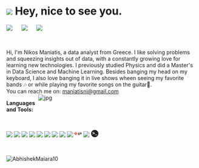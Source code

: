 <h1><img src="https://slackmojis.com/emojis/7421-typingcat/download" width="30"/> Hey, nice to see you.</h1>

<p align="left">
<a href="https://www.linkedin.com/in/nikos-maniatis-47688a185/" target="_blank"><img height="30" src="https://slackmojis.com/emojis/711-linkedin/download"></a>&nbsp;&nbsp;&nbsp;&nbsp;&nbsp;
<a href="[maniatisni@gmail.com](mailto:maniatisni@gmail.com)"><img height="30" src="https://slackmojis.com/emojis/870-mail/download"></a>&nbsp;&nbsp;&nbsp;&nbsp;&nbsp;
 <a href="https://open.spotify.com/user/11101996426?si=c77b739d2f494e3e"><img height="30" src="https://slackmojis.com/emojis/41-spotify/download"></a>&nbsp;&nbsp;&nbsp;&nbsp;&nbsp;
</p>

<br>

Hi, I'm Nikos Maniatis, a data analyst from Greece. I like solving problems and squeezing insights out of data, with a constantly growing love for learning new technologies. I previously studied Physics and did a Master's in Data Science and Machine Learning. Besides banging my head on my keyboard, I also love banging it in live shows wheen seeing my favorite bands 🎶 or while playing my favorite songs on the guitar🎸.  
You can reach me on: [maniatisni@gmail.com](mailto:maniatisni@gmail.com)
<br>
<img align="right" alt="jpg" src="https://github.com/maniatisni/awesome-github-readme/blob/main/utils/meme2.png" width=420 />

**Languages and Tools:**

<br>

<code><img height="20" src="https://slackmojis.com/emojis/32-python/download"></code>
<code><img height="20" src="https://image.emojisky.com/82/819082-middle.png"></code>
<code><img height="20" src="https://banner2.cleanpng.com/20190610/gou/kisspng-microsoft-azure-sql-database-microsoft-azure-sql-d-postani-spletni-razvijalec-izberite-svojo-uno-5cfe7bd5b6e377.6992930615601817177491.jpg"></code>
<code><img height = "20" src = "https://slackmojis.com/emojis/5911-pandas/download"></code>
<code><img height = "20" src = "https://upload.wikimedia.org/wikipedia/commons/thumb/3/31/NumPy_logo_2020.svg/1200px-NumPy_logo_2020.svg.png"></code>
<code><img height="20" src="https://slackmojis.com/emojis/7285-pytorch/download"></code>
<code><img height="20" src="https://upload.wikimedia.org/wikipedia/commons/thumb/0/05/Scikit_learn_logo_small.svg/1200px-Scikit_learn_logo_small.svg.png"></code>
<code><img height = "20" src = "https://upload.wikimedia.org/wikipedia/commons/6/63/Databricks_Logo.png"></code>
<code><img height="20" src="https://slackmojis.com/emojis/1852-apache_spark/download"></code>
<code><img height="20" src="https://raw.githubusercontent.com/github/explore/80688e429a7d4ef2fca1e82350fe8e3517d3494d/topics/git/git.png"></code>
<code><img height="20" src="https://slackmojis.com/emojis/9611-linux/download"></code>
<code><img height="20" src="https://raw.githubusercontent.com/github/explore/80688e429a7d4ef2fca1e82350fe8e3517d3494d/topics/terminal/terminal.png"></code>

 <br>
 <p align="left"> <img src="https://komarev.com/ghpvc/?username=AbhishekMaira10" alt="AbhishekMaiara10" /> </p>
 </br>
